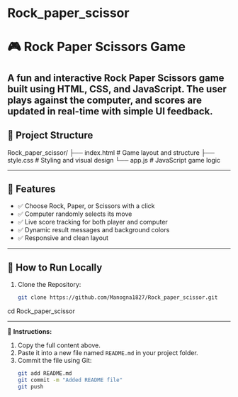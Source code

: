 ﻿# Rock_paper_scissor
# 🎮 Rock Paper Scissors Game

A fun and interactive **Rock Paper Scissors** game built using **HTML**, **CSS**, and **JavaScript**. The user plays against the computer, and scores are updated in real-time with simple UI feedback.
---

## 📁 Project Structure
Rock_paper_scissor/
├── index.html # Game layout and structure
├── style.css # Styling and visual design
└── app.js # JavaScript game logic


---

## 🎯 Features

- ✅ Choose Rock, Paper, or Scissors with a click
- ✅ Computer randomly selects its move
- ✅ Live score tracking for both player and computer
- ✅ Dynamic result messages and background colors
- ✅ Responsive and clean layout

---

## 🧩 How to Run Locally

1. Clone the Repository:
   ```bash
   git clone https://github.com/Manogna1827/Rock_paper_scissor.git
cd Rock_paper_scissor





---

📌 **Instructions:**
1. Copy the full content above.
2. Paste it into a new file named `README.md` in your project folder.
3. Commit the file using Git:
   ```bash
   git add README.md
   git commit -m "Added README file"
   git push


